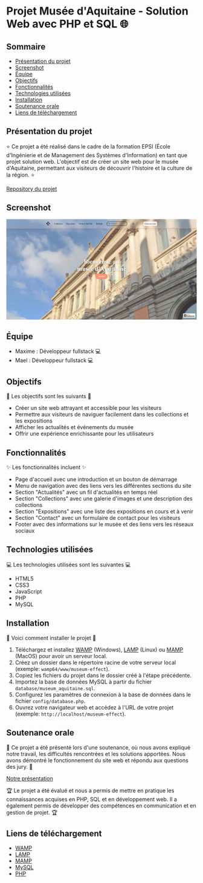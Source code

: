 # Projet Musée d'Aquitaine - Solution Web avec PHP et SQL :globe_with_meridians:

## Sommaire
- [Présentation du projet](#Présentation-du-projet)
- [Screenshot](#Screenshot)
- [Équipe](#Équipe)
- [Objectifs](#Objectifs)
- [Fonctionnalités](#Fonctionnalités)
- [Technologies utilisées](#Technologies-utilisées)
- [Installation](#Installation)
- [Soutenance orale](#Soutenance-orale)
- [Liens de téléchargement](#Liens-de-téléchargement)

## Présentation du projet
:star: Ce projet a été réalisé dans le cadre de la formation EPSI (École d'Ingénierie et de Management des Systèmes d'Information) en tant que projet solution web. L'objectif est de créer un site web pour le musée d'Aquitaine, permettant aux visiteurs de découvrir l'histoire et la culture de la région. :star:

[Repository du projet](https://github.com/AirKyzzZ/museum-effect)

## Screenshot

![Screenshot de l'index du site](templates/images/screenshot.png)

## Équipe
- Maxime : Développeur fullstack :computer:
- Mael : Développeur fullstack :computer:

## Objectifs
:dart: Les objectifs sont les suivants :dart:
- Créer un site web attrayant et accessible pour les visiteurs
- Permettre aux visiteurs de naviguer facilement dans les collections et les expositions
- Afficher les actualités et événements du musée
- Offrir une expérience enrichissante pour les utilisateurs

## Fonctionnalités
:sparkles: Les fonctionnalités incluent :sparkles:
- Page d'accueil avec une introduction et un bouton de démarrage
- Menu de navigation avec des liens vers les différentes sections du site
- Section "Actualités" avec un fil d'actualités en temps réel
- Section "Collections" avec une galerie d'images et une description des collections
- Section "Expositions" avec une liste des expositions en cours et à venir
- Section "Contact" avec un formulaire de contact pour les visiteurs
- Footer avec des informations sur le musée et des liens vers les réseaux sociaux

## Technologies utilisées
:computer: Les technologies utilisées sont les suivantes :computer:
- HTML5
- CSS3
- JavaScript
- PHP
- MySQL

## Installation
:wrench: Voici comment installer le projet :wrench:
1. Téléchargez et installez [WAMP](https://www.wampserver.com/) (Windows), [LAMP](https://www.apachefriends.org/index.php) (Linux) ou [MAMP](https://www.mamp.info/) (MacOS) pour avoir un serveur local.
2. Créez un dossier dans le répertoire racine de votre serveur local (exemple: `wamp64/www/museum-effect`).
3. Copiez les fichiers du projet dans le dossier créé à l'étape précédente.
4. Importez la base de données MySQL à partir du fichier `database/museum_aquitaine.sql`.
5. Configurez les paramètres de connexion à la base de données dans le fichier `config/database.php`.
6. Ouvrez votre navigateur web et accédez à l'URL de votre projet (exemple: `http://localhost/museum-effect`).

## Soutenance orale
:microphone: Ce projet a été présenté lors d'une soutenance, où nous avons expliqué notre travail, les difficultés rencontrées et les solutions apportées. Nous avons démontré le fonctionnement du site web et répondu aux questions des jury. :microphone:

[Notre présentation](https://www.canva.com/design/DAGZQ4FKEQo/MMGgV4O24i6EulG0mot_vw/edit?utm_content=DAGZQ4FKEQo&utm_campaign=designshare&utm_medium=link2&utm_source=sharebutton)

:trophy: Le projet a été évalué et nous a permis de mettre en pratique les connaissances acquises en PHP, SQL et en développement web. Il a également permis de développer des compétences en communication et en gestion de projet. :trophy:

## Liens de téléchargement
- [WAMP](https://www.wampserver.com/download-wampserver/)
- [LAMP](https://www.apachefriends.org/download.html)
- [MAMP](https://www.mamp.info/downloads/)
- [MySQL](https://dev.mysql.com/downloads/)
- [PHP](https://www.php.net/downloads.php)